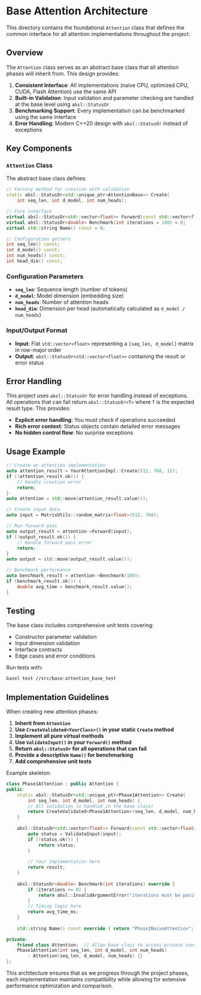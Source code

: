 # Base Attention Architecture

This directory contains the foundational `Attention` class that defines the common interface for all attention implementations throughout the project.

## Overview

The `Attention` class serves as an abstract base class that all attention phases will inherit from. This design provides:

1. **Consistent Interface**: All implementations (naive CPU, optimized CPU, CUDA, Flash Attention) use the same API
2. **Built-in Validation**: Input validation and parameter checking are handled at the base level using `absl::StatusOr`
3. **Benchmarking Support**: Every implementation can be benchmarked using the same interface
4. **Error Handling**: Modern C++20 design with `absl::StatusOr` instead of exceptions

## Key Components

### `Attention` Class

The abstract base class defines:

```cpp
// Factory method for creation with validation
static absl::StatusOr<std::unique_ptr<AttentionBase>> Create(
    int seq_len, int d_model, int num_heads);

// Core interface
virtual absl::StatusOr<std::vector<float>> Forward(const std::vector<float>& input) = 0;
virtual absl::StatusOr<double> Benchmark(int iterations = 100) = 0;
virtual std::string Name() const = 0;

// Configuration getters
int seq_len() const;
int d_model() const; 
int num_heads() const;
int head_dim() const;
```

### Configuration Parameters

- **`seq_len`**: Sequence length (number of tokens)
- **`d_model`**: Model dimension (embedding size)
- **`num_heads`**: Number of attention heads
- **`head_dim`**: Dimension per head (automatically calculated as `d_model / num_heads`)

### Input/Output Format

- **Input**: Flat `std::vector<float>` representing a `[seq_len, d_model]` matrix in row-major order
- **Output**: `absl::StatusOr<std::vector<float>>` containing the result or error status

## Error Handling

This project uses `absl::StatusOr` for error handling instead of exceptions. All operations that can fail return `absl::StatusOr<T>` where `T` is the expected result type. This provides:

- **Explicit error handling**: You must check if operations succeeded
- **Rich error context**: Status objects contain detailed error messages
- **No hidden control flow**: No surprise exceptions

## Usage Example

```cpp
// Create an attention implementation
auto attention_result = YourAttentionImpl::Create(512, 768, 12);
if (!attention_result.ok()) {
    // Handle creation error
    return;
}
auto attention = std::move(attention_result.value());

// Create input data
auto input = MatrixUtils::random_matrix<float>(512, 768);

// Run forward pass  
auto output_result = attention->Forward(input);
if (!output_result.ok()) {
    // Handle forward pass error
    return;
}
auto output = std::move(output_result.value());

// Benchmark performance
auto benchmark_result = attention->Benchmark(100);
if (benchmark_result.ok()) {
    double avg_time = benchmark_result.value();
}
```

## Testing

The base class includes comprehensive unit tests covering:

- Constructor parameter validation
- Input dimension validation
- Interface contracts
- Edge cases and error conditions

Run tests with:
```bash
bazel test //src/base:attention_base_test
```

## Implementation Guidelines

When creating new attention phases:

1. **Inherit from `Attention`**
2. **Use `CreateValidated<YourClass>()` in your static `Create` method**
3. **Implement all pure virtual methods**
4. **Use `ValidateInput()` in your `Forward()` method**
5. **Return `absl::StatusOr` for all operations that can fail**
6. **Provide a descriptive `Name()` for benchmarking**
7. **Add comprehensive unit tests**

Example skeleton:

```cpp
class Phase1Attention : public Attention {
public:
    static absl::StatusOr<std::unique_ptr<Phase1Attention>> Create(
        int seq_len, int d_model, int num_heads) {
        // All validation is handled in the base class!
        return CreateValidated<Phase1Attention>(seq_len, d_model, num_heads);
    }
    
    absl::StatusOr<std::vector<float>> Forward(const std::vector<float>& input) override {
        auto status = ValidateInput(input);
        if (!status.ok()) {
            return status;
        }
        
        // Your implementation here
        return result;
    }
    
    absl::StatusOr<double> Benchmark(int iterations) override {
        if (iterations <= 0) {
            return absl::InvalidArgumentError("iterations must be positive");
        }
        // Timing logic here
        return avg_time_ms;
    }
    
    std::string Name() const override { return "Phase1NaiveAttention"; }

private:
    friend class Attention;  // Allow base class to access private constructor
    Phase1Attention(int seq_len, int d_model, int num_heads)
        : Attention(seq_len, d_model, num_heads) {}
};
```

This architecture ensures that as we progress through the project phases, each implementation maintains compatibility while allowing for extensive performance optimization and comparison.

